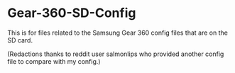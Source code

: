 # Gear-360-SD-Config
This is for files related to the Samsung Gear 360 config files that are on the SD card.

(Redactions thanks to reddit user salmonlips who provided another config file to compare with my config.)
